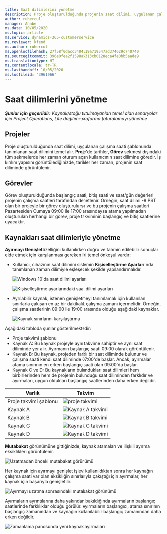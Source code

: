 ```yaml
---
title: Saat dilimlerini yönetme
description: Proje oluşturulduğunda projenin saat dilimi, uygulanan çalışma saati şablonunda tanımlanan saat dilimini temel alır.
author: ruhercul
manager: Annbe
ms.date: 10/05/2020
ms.topic: article
ms.service: dynamics-365-customerservice
ms.reviewer: kfend
ms.author: ruhercul
ms.openlocfilehash: 27f58f0dacc3404119a719547ad374629c740740
ms.sourcegitcommit: 396e0fea2f1598a5313cb0128eca4fe0bb5aade9
ms.translationtype: HT
ms.contentlocale: tr-TR
ms.lasthandoff: 10/05/2020
ms.locfileid: "3961966"
---
```

# <a name="manage-time-zones"></a>Saat dilimlerini yönetme

_**Şunlar için geçerlidir:** Kaynak/stoğu tutulmayanları temel alan senaryolar için Project Operations, Lite dağıtımı-proforma faturalamayı yönetme_


## <a name="projects"></a>Projeler

Proje oluşturulduğunda saat dilimi, uygulanan çalışma saati şablonunda tanımlanan saat dilimini temel alır. **Proje**'de tarihler, **Görev** sekmesi dışındaki tüm sekmelerde her zaman oturum açan kullanıcının saat dilimine göredir. İş kırılım yapısını görüntülediğinizde, tarihler her zaman, projenin saat diliminde görüntülenir.

## <a name="tasks"></a>Görevler

Görev oluşturulduğunda başlangıç saati, bitiş saati ve saat/gün değerleri projenin çalışma saatleri tarafından denetlenir. Örneğin, saat dilimi -8 PST olan bir projeyle bir görev oluşturulursa ve bu projenin çalışma saatleri Pazartesiden Cumaya 09:00 ile 17:00 arasındaysa atama yapılmadan oluşturulan herhangi bir görev, proje takviminin başlangıç ve bitiş saatlerine uyacaktır.

## <a name="manage-resources-with-time-zones"></a>Kaynakları saat dilimleriyle yönetme

**Ayırmayı Genişlet**özelliğini kullanılırken doğru ve tahmin edilebilir sonuçlar elde etmek için karşılanması gereken iki temel önkoşul vardır:  

- Kullanıcı, cihazının saat dilimini sistemin **Kişiselleştirme Ayarları**'nda tanımlanan zaman dilimiyle eşleşecek şekilde yapılandırmalıdır.
 
  ![Windows 10'da saat dilimi ayarları](media/reconcile-assignments-03.png)

  ![Kişiselleştirme ayarlarındaki saat dilimi ayarları](media/reconcile-assignments-04.png)
 
- Ayrılabilir kaynak, istenen genişletmeyi tanımlamak için kullanılan sınırlarla çakışan en az bir dakikalık çalışma zamanı içermelidir. Örneğin, çalışma saatlerinin 09:00 ile 19:00 arasında olduğu aşağıdaki kaynaklar. 

  ![Kaynak sınırlarını karşılaştırma](media/reconcile-assignments-05.png)

Aşağıdaki tabloda şunlar gösterilmektedir:

- Proje takvimi şablonu
- Kaynak A: Bu kaynak projeyle aynı takvime sahiptir ve aynı saat diliminde yer alır. Ayırmanın başlangıç saati 09:00 olarak görüntülenir.
- Kaynak B: Bu kaynak, projeden farklı bir saat diliminde bulunur ve çalışma saati kendi saat diliminde 07:00'de başlar. Ancak, ayırmalar atama sınırının en erken başlangıç saati olan 09:00'da başlar.
- Kaynak C ve D: Bu kaynakların bulundukları saat dilimleri hem birbirlerinden hem de projenin bulunduğu saat diliminden farklıdır ve ayırmaları, uygun oldukları başlangıç saatlerinden daha erken değildir.

|Varlık  |Takvim  |
|-|-|
|Proje takvimi şablonu   | ![proje takvimi](media/reconcile-assignments-06.png) |
|Kaynak A  | ![Kaynak A takvimi](media/reconcile-assignments-06.png) |
|Kaynak B  |  ![Kaynak B takvimi](media/reconcile-assignments-07.png) |
|Kaynak C  |  ![Kaynak C takvimi](media/reconcile-assignments-08.png) |
|Kaynak D  | ![Kaynak D takvimi](media/reconcile-assignments-09.png)  |
 
**Mutabakat** görünümüne gittiğinizde, kaynak atamaları ve ilişkili ayırma eksiklikleri görüntülenir.

![Uzatmadan önceki mutabakat görünümü](media/reconcile-assignments-10.png)

Her kaynak için ayırmayı genişlet işlevi kullanıldıktan sonra her kaynağın çalışma saati var olan eksikliğin sınırlarıyla çakıştığı için ayırmalar, her kaynak için başarıyla genişletilir.

![Ayırmayı uzatma sonrasındaki mutabakat görünümü](media/reconcile-assignments-11.png) 

Ayırmaların ayrıntılarına daha yakından bakıldığında ayırmaların başlangıç saatlerinde farklılıklar olduğu görülür. Ayırmaların başlangıcı, atama sınırının başlangıç zamanından ve kaynağın kullanılabilir başlangıç zamanından daha erken değildir.

![Zamanlama panosunda yeni kaynak ayırmaları](media/reconcile-assignments-12.png)
